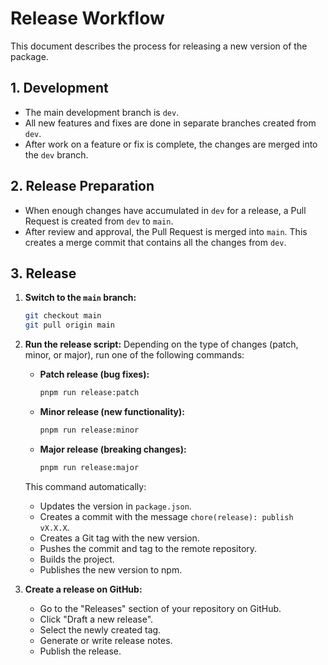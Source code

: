 # Release Workflow

This document describes the process for releasing a new version of the package.

## 1. Development

- The main development branch is `dev`.
- All new features and fixes are done in separate branches created from `dev`.
- After work on a feature or fix is complete, the changes are merged into the `dev` branch.

## 2. Release Preparation

- When enough changes have accumulated in `dev` for a release, a Pull Request is created from `dev` to `main`.
- After review and approval, the Pull Request is merged into `main`. This creates a merge commit that contains all the changes from `dev`.

## 3. Release

1.  **Switch to the `main` branch:**
    ```bash
    git checkout main
    git pull origin main
    ```

2.  **Run the release script:**
    Depending on the type of changes (patch, minor, or major), run one of the following commands:

    - **Patch release (bug fixes):**
      ```bash
      pnpm run release:patch
      ```
    - **Minor release (new functionality):**
      ```bash
      pnpm run release:minor
      ```
    - **Major release (breaking changes):**
      ```bash
      pnpm run release:major
      ```
    This command automatically:
    - Updates the version in `package.json`.
    - Creates a commit with the message `chore(release): publish vX.X.X`.
    - Creates a Git tag with the new version.
    - Pushes the commit and tag to the remote repository.
    - Builds the project.
    - Publishes the new version to npm.

3.  **Create a release on GitHub:**
    - Go to the "Releases" section of your repository on GitHub.
    - Click "Draft a new release".
    - Select the newly created tag.
    - Generate or write release notes.
    - Publish the release.
